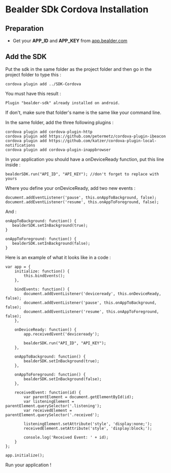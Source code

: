 # Bealder SDk Cordova Installation

## Preparation

 * Get your **APP_ID** and **APP_KEY** from [app.bealder.com](https://app.bealder.com)

## Add the SDK

Put the sdk in the same folder as the project folder and then go in the project folder to type this :

 ```
 cordova plugin add ../SDK-Cordova
 ```
 
You must have this result :

```
Plugin "bealder-sdk" already installed on android.
```

If don't, make sure that folder's name is the same like your command line.
 
In the same folder, add the three following plugins : 

 ```
 cordova plugin add cordova-plugin-http
 cordova plugin add https://github.com/petermetz/cordova-plugin-ibeacon
 cordova plugin add https://github.com/katzer/cordova-plugin-local-notifications
 cordova plugin add cordova-plugin-inappbrowser
 ```

In your application you should have a onDeviceReady function, put this line inside :

 ```
 bealderSDK.run("API_ID", "API_KEY"); //don't forget to replace with yours
 ```

Where you define your onDeviceReady, add two new events :

 ```
 document.addEventListener('pause', this.onAppToBackground, false);
 document.addEventListener('resume', this.onAppToForeground, false);
 ```
And :

 ```
 onAppToBackground: function() {
 	bealderSDK.setInBackground(true);
 }
	
 onAppToForeground: function() {
	bealderSDK.setInBackground(false);
 }
 ```

Here is an example of what it looks like in a code :

```
var app = {
    initialize: function() {
        this.bindEvents();
    },

    bindEvents: function() {
        document.addEventListener('deviceready', this.onDeviceReady, false);
		document.addEventListener('pause', this.onAppToBackground, false);
		document.addEventListener('resume', this.onAppToForeground, false);
    },

    onDeviceReady: function() {
        app.receivedEvent('deviceready');
				
		bealderSDK.run("API_ID", "API_KEY");
    },
	
	onAppToBackground: function() {
		bealderSDK.setInBackground(true);
	},
	
	onAppToForeground: function() {
		bealderSDK.setInBackground(false);
	},
	
    receivedEvent: function(id) {
        var parentElement = document.getElementById(id);
        var listeningElement = parentElement.querySelector('.listening');
        var receivedElement = parentElement.querySelector('.received');

        listeningElement.setAttribute('style', 'display:none;');
        receivedElement.setAttribute('style', 'display:block;');

        console.log('Received Event: ' + id);
    }
};

app.initialize();
```

Run your application !
